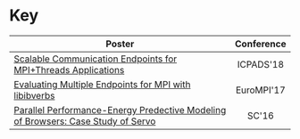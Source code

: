 # Key

| Poster | Conference |
| ---	|:---:		 |
| [Scalable Communication Endpoints for MPI+Threads Applications](https://github.com/rzambre/research-docs/blob/master/posters/icpads_18.pdf)   	| ICPADS'18  	|
| [Evaluating Multiple Endpoints for MPI with libibverbs](https://github.com/rzambre/research-docs/blob/master/posters/eurompi_17.pdf)	| EuroMPI'17 |
| [Parallel Performance-Energy Predective Modeling of Browsers: Case Study of Servo](https://github.com/rzambre/research-docs/blob/master/posters/sc_16.pdf)	| SC'16 |
